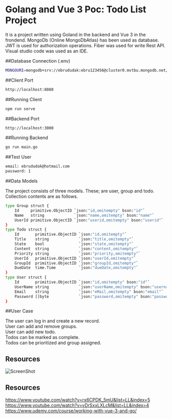 # Golang and Vue 3 Poc: Todo List Project

It is a project written using Goland in the backend and Vue 3 in the frondend. MongoDb (Online MongoDbAtlas) has been used as database. JWT is used for authorization operations. Fiber was used for write Rest API. Visual studio code was used as an IDE.

##Database Connection (.env)

```sh
MONGOURI=mongodb+srv://ebrududak:ebru123456@cluster0.mvtbu.mongodb.net/?retryWrites=true&w=majority
```

##Client Port

```sh
http://localhost:8080
```
##Running Client

```sh
npm run serve
```
##Backend Port

```sh
http://localhost:3000
```
##Running Backend

```sh
go run main.go
```
##Test User

```sh
email: ebrududak@hotmail.com
password: 1
```

##Data Models

The project consists of three models. These; are user, group and todo. Collection contents are as follows.

```sh
type Group struct {
	Id     primitive.ObjectID `json:"id,omitempty" bson:"id"`
	Name   string             `json:"name,omitempty" bson:"name"`
	UserId primitive.ObjectID `json:"userid,omitempty" bson:"userid"`
}
type Todo struct {
	Id       primitive.ObjectID `json:"id,omitempty"`
	Title    string             `json:"title,omitempty"`
	State    bool               `json:"state,omitempty"`
	Content  string             `json:"content,omitempty"`
	Priority string             `json:"priority,omitempty"`
	UserId   primitive.ObjectID `json:"userId,omitempty"`
	GroupId  primitive.ObjectID `json:"groupId,omitempty"`
	DueDate  time.Time          `json:"dueDate,omitempty"`
}
type User struct {
	Id       primitive.ObjectID `json:"id,omitempty" bson:"id"`
	UserName string             `json:"userName,omitempty" bson:"username"`
	Email    string             `json:"eMail,omitempty" bson:"email"`
	Password []byte             `json:"password,omitempty" bson:"password"`
}


```
##User Case

The user can log in and create a new record.<br/>
User can add and remove groups.<br/>
User can add new todo.<br/>
Todos can be marked as complete.<br/>
Todos can be prioritized and group assigned.<br/>

## Resources

 ![ScreenShot](https://i.ibb.co/5xwfsCb/9999999.png)<br/>

 
## Resources

https://www.youtube.com/watch?v=rx6CPDK_5mU&list=LL&index=5 <br/>
https://www.youtube.com/watch?v=vDrSxxLXLcM&list=LL&index=4 <br/>
https://www.udemy.com/course/working-with-vue-3-and-go/


